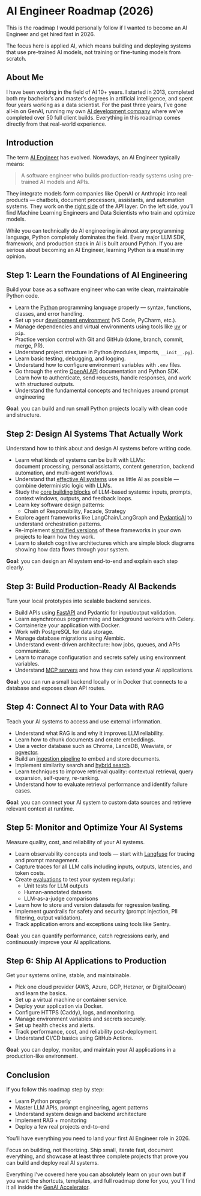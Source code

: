 # AI Engineer Roadmap (2026)

This is the roadmap I would personally follow if I wanted to become an AI Engineer and get hired fast in 2026.

The focus here is applied AI, which means building and deploying systems that use pre-trained AI models, not training or fine-tuning models from scratch.

## About Me

I have been working in the field of AI 10+ years. I started in 2013, completed both my bachelor’s and master’s degrees in artificial intelligence, and spent four years working as a data scientist. For the past three years, I’ve gone all-in on GenAI, running my own [AI development company](https://www.datalumina.com/) where we’ve completed over 50 full client builds. Everything in this roadmap comes directly from that real-world experience.

## Introduction

The term [AI Engineer](https://www.latent.space/p/ai-engineer) has evolved. Nowadays, an AI Engineer typically means:

> A software engineer who builds production-ready systems using pre-trained AI models and APIs.

They integrate models form companies like OpenAI or Anthropic into real products — chatbots, document processors, assistants, and automation systems. They work on the [right side](https://www.latent.space/p/ai-engineer) of the API layer. On the left side, you’ll find Machine Learning Engineers and Data Scientists who train and optimize models.

While you can technically do AI engineering in almost any programming language, Python completely dominates the field. Every major LLM SDK, framework, and production stack in AI is built around Python. If you are serious about becoming an AI Engineer, learning Python is a *must* in my opinion.

## Step 1: Learn the Foundations of AI Engineering

Build your base as a software engineer who can write clean, maintainable Python code.

- Learn the [Python](https://youtu.be/ygXn5nV5qFc) programming language properly — syntax, functions, classes, and error handling.  
- Set up your [development environment](https://youtu.be/mpk4Q5feWaw) (VS Code, PyCharm, etc.).  
- Manage dependencies and virtual environments using tools like [uv](https://youtu.be/5rTwOt9Qgik) or `pip`.  
- Practice version control with Git and GitHub (clone, branch, commit, merge, PR).  
- Understand project structure in Python (modules, imports, `__init__.py`).  
- Learn basic testing, debugging, and logging.  
- Understand how to configure environment variables with `.env` files.
- Go through the entire [OpenAI API](https://youtu.be/0pGxoubWI6s) documentation and Python SDK. Learn how to authenticate, send requests, handle responses, and work with structured outputs. 
- Understand the fundamental concepts and techniques around prompt engineering

**Goal**: you can build and run small Python projects locally with clean code and structure.

## Step 2: Design AI Systems That Actually Work

Understand how to think about and design AI systems before writing code.

- Learn what kinds of systems can be built with LLMs:  
  document processing, personal assistants, content generation, backend automation, and multi-agent workflows.  
- Understand that [effective AI systems](https://youtu.be/tx5OapbK-8A) use as little AI as possible — combine deterministic logic with LLMs.  
- Study the [core building blocks](https://youtu.be/T1Lowy1mnEg) of LLM-based systems: inputs, prompts, context windows, outputs, and feedback loops.  
- Learn key software design patterns:  
  - Chain of Responsibility, Facade, Strategy  
- Explore agent frameworks like LangChain/LangGraph and [PydanticAI](https://youtu.be/zcYtSckecD8) to understand orchestration patterns.  
- Re-implement [simplified versions](https://youtu.be/bZzyPscbtI8) of these frameworks in your own projects to learn how they work.  
- Learn to sketch cognitive architectures which are simple block diagrams showing how data flows through your system.  

**Goal**: you can design an AI system end-to-end and explain each step clearly.

## Step 3: Build Production-Ready AI Backends

Turn your local prototypes into scalable backend services.

- Build APIs using [FastAPI](https://youtu.be/-IaCV5-mlSk) and Pydantic for input/output validation.  
- Learn asynchronous programming and background workers with Celery.  
- Containerize your application with Docker.  
- Work with PostgreSQL for data storage.  
- Manage database migrations using Alembic.  
- Understand event-driven architecture: how jobs, queues, and APIs communicate.  
- Learn to manage configuration and secrets safely using environment variables.  
- Understand [MCP servers](https://youtu.be/5xqFjh56AwM) and how they can extend your AI applications.  

**Goal**: you can run a small backend locally or in Docker that connects to a database and exposes clean API routes.

## Step 4: Connect AI to Your Data with RAG

Teach your AI systems to access and use external information.

- Understand what RAG is and why it improves LLM reliability.  
- Learn how to chunk documents and create embeddings.  
- Use a vector database such as Chroma, LanceDB, Weaviate, or [pgvector](https://youtu.be/hAdEuDBN57g).  
- Build an [ingestion pipeline](https://youtu.be/9lBTS5dM27c) to embed and store documents.  
- Implement similarity search and [hybrid search](https://youtu.be/TbtBhbLh0cc).  
- Learn techniques to improve retrieval quality: contextual retrieval, query expansion, self-query, re-ranking.  
- Understand how to evaluate retrieval performance and identify failure cases.  

**Goal**: you can connect your AI system to custom data sources and retrieve relevant context at runtime.

## Step 5: Monitor and Optimize Your AI Systems

Measure quality, cost, and reliability of your AI systems.

- Learn observability concepts and tools — start with [Langfuse](https://youtu.be/epnPfe5am3I) for tracing and prompt management.  
- Capture traces for all LLM calls including inputs, outputs, latencies, and token costs.  
- Create [evaluations](https://youtu.be/a3SMraZWNNs) to test your system regularly:  
  - Unit tests for LLM outputs  
  - Human-annotated datasets  
  - LLM-as-a-judge comparisons  
- Learn how to store and version datasets for regression testing.  
- Implement guardrails for safety and security (prompt injection, PII filtering, output validation).  
- Track application errors and exceptions using tools like Sentry.  

**Goal**: you can quantify performance, catch regressions early, and continuously improve your AI applications.

## Step 6: Ship AI Applications to Production

Get your systems online, stable, and maintainable.

- Pick one cloud provider (AWS, Azure, GCP, Hetzner, or DigitalOcean) and learn the basics.  
- Set up a virtual machine or container service.  
- Deploy your application via Docker.  
- Configure HTTPS (Caddy), logs, and monitoring.  
- Manage environment variables and secrets securely.  
- Set up health checks and alerts.  
- Track performance, cost, and reliability post-deployment.  
- Understand CI/CD basics using GitHub Actions.  

**Goal**: you can deploy, monitor, and maintain your AI applications in a production-like environment.

## Conclusion

If you follow this roadmap step by step:

- Learn Python properly  
- Master LLM APIs, prompt engineering, agent patterns
- Understand system design and backend architecture  
- Implement RAG + monitoring  
- Deploy a few real projects end-to-end  

You’ll have everything you need to land your first AI Engineer role in 2026.  

Focus on building, not theorizing. Ship small, iterate fast, document everything, and showcase at least three complete projects that prove you can build and deploy real AI systems.

Everything I’ve covered here you can absolutely learn on your own but if you want the shortcuts, templates, and full roadmap done for you, you’ll find it all inside the [GenAI Accelerator](https://go.datalumina.com/nVjixnJ).